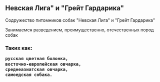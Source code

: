 ## Невская Лига" и "Грейт Гардарика"
  
 <p>Содружество питомников собак "Невская Лига" и "Грейт Гардарика"</p>
 <p>Занимаемся разведением, преимущественно, отечественных пород собак</p>
 <h3> Таких как:
  
  
  ```markdown
  русская цветная болонка,
  восточно-европейская овчарка,
  среднеазиатская овчарка,
  самоедская собака.
  ```
 
